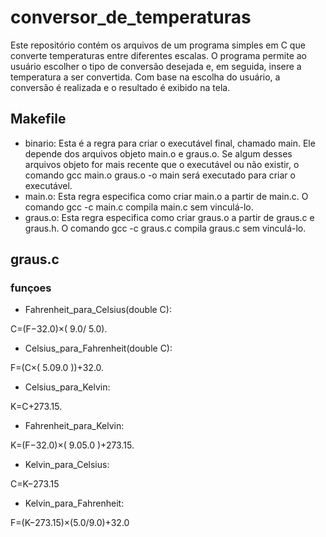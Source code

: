 # conversor_de_temperaturas
Este repositório contém os arquivos de um programa simples em C que converte temperaturas entre diferentes escalas. 
O programa permite ao usuário escolher o tipo de conversão desejada e, em seguida, insere a temperatura a ser convertida. 
Com base na escolha do usuário, a conversão é realizada e o resultado é exibido na tela.

## Makefile
- binario: Esta é a regra para criar o executável final, chamado main. Ele depende dos arquivos objeto main.o e graus.o. 
Se algum desses arquivos objeto for mais recente que o executável ou não existir, o comando gcc main.o graus.o -o main será executado para criar o executável.
- main.o: Esta regra especifica como criar main.o a partir de main.c. O comando gcc -c main.c compila main.c sem vinculá-lo.
- graus.o: Esta regra especifica como criar graus.o a partir de graus.c e graus.h. O comando gcc -c graus.c compila graus.c sem vinculá-lo.

## graus.c 
### funçoes
- Fahrenheit_para_Celsius(double C):
 
C=(F−32.0)×( 9.0/ 5.0).

- Celsius_para_Fahrenheit(double C):

F=(C×( 5.09.0 ))+32.0.

- Celsius_para_Kelvin:

K=C+273.15.

- Fahrenheit_para_Kelvin:

K=(F−32.0)×( 9.05.0 )+273.15.

- Kelvin_para_Celsius:

C=K−273.15

- Kelvin_para_Fahrenheit:

F=(K−273.15)×(5.0/9.0)+32.0
